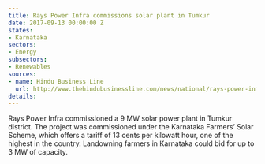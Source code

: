 ```yaml
---
title: Rays Power Infra commissions solar plant in Tumkur
date: 2017-09-13 00:00:00 Z
states:
- Karnataka
sectors:
- Energy
subsectors:
- Renewables
sources:
- name: Hindu Business Line
  url: http://www.thehindubusinessline.com/news/national/rays-power-infra-commissions-9mw-solar-pv-plant-under-karnataka-farmers-solar-scheme/article9847642.ece
details: 
---
```


Rays Power Infra commissioned a 9 MW solar power plant in Tumkur district. The project was commissioned under the Karnataka Farmers’ Solar Scheme, which offers a tariff of 13 cents per kilowatt hour, one of the highest in the country. Landowning farmers in Karnataka could bid for up to 3 MW of capacity. 
